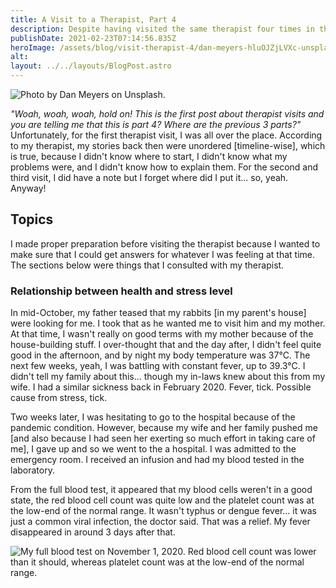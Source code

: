 ```yaml
---
title: A Visit to a Therapist, Part 4
description: Despite having visited the same therapist four times in the last year, somehow I was still able to learn new things.
publishDate: 2021-02-23T07:14:56.835Z
heroImage: /assets/blog/visit-therapist-4/dan-meyers-hluOJZjLVXc-unsplash.jpg
alt: 
layout: ../../layouts/BlogPost.astro
---
```


![<span>Photo by <a href="https://unsplash.com/@dmey503?utm_source=unsplash&utm_medium=referral&utm_content=creditCopyText">Dan Meyers</a> on <a href="https://unsplash.com/?utm_source=unsplash&utm_medium=referral&utm_content=creditCopyText">Unsplash</a></span>.](/assets/blog/visit-therapist-4/dan-meyers-hluOJZjLVXc-unsplash.jpg)

_"Woah, woah, woah, hold on! This is the first post about therapist visits and you are telling me that this is part 4? Where are the previous 3 parts?"_ Unfortunately, for the first therapist visit, I was all over the place. According to my therapist, my stories back then were unordered [timeline-wise], which is true, because I didn't know where to start, I didn't know what my problems were, and I didn't know how to explain them. For the second and third visit, I did have a note but I forget where did I put it... so, yeah. Anyway!

## Topics

I made proper preparation before visiting the therapist because I wanted to make sure that I could get answers for whatever I was feeling at that time. The sections below were things that I consulted with my therapist.

### Relationship between health and stress level

In mid-October, my father teased that my rabbits [in my parent's house] were looking for me. I took that as he wanted me to visit him and my mother. At that time, I wasn't really on good terms with my mother because of the house-building stuff. I over-thought that and the day after, I didn't feel quite good in the afternoon, and by night my body temperature was 37°C. The next few weeks, yeah, I was battling with constant fever, up to 39.3°C. I didn't tell my family about this... though my in-laws knew about this from my wife. I had a similar sickness back in February 2020. Fever, tick. Possible cause from stress, tick.

Two weeks later, I was hesitating to go to the hospital because of the pandemic condition. However, because my wife and her family pushed me [and also because I had seen her exerting so much effort in taking care of me], I gave up and so we went to the a hospital. I was admitted to the emergency room. I received an infusion and had my blood tested in the laboratory.

From the full blood test, it appeared that my blood cells weren't in a good state, the red blood cell count was quite low and the platelet count was at the low-end of the normal range. It wasn't typhus or dengue fever... it was just a common viral infection, the doctor said. That was a relief. My fever disappeared in around 3 days after that.

![My full blood test on November 1, 2020. Red blood cell count was lower than it should, whereas platelet count was at the low-end of the normal range.](/assets/blog/visit-therapist-4/lab-blood-test.jpg)

